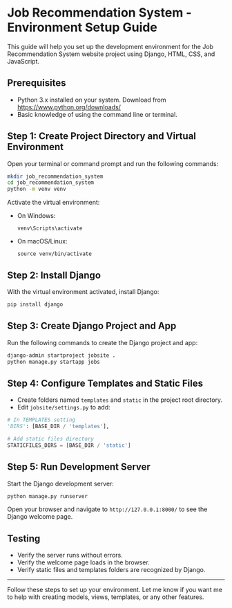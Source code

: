 # Job Recommendation System - Environment Setup Guide

This guide will help you set up the development environment for the Job Recommendation System website project using Django, HTML, CSS, and JavaScript.

## Prerequisites

- Python 3.x installed on your system. Download from https://www.python.org/downloads/
- Basic knowledge of using the command line or terminal.

## Step 1: Create Project Directory and Virtual Environment

Open your terminal or command prompt and run the following commands:

```bash
mkdir job_recommendation_system
cd job_recommendation_system
python -m venv venv
```

Activate the virtual environment:

- On Windows:
  ```
  venv\Scripts\activate
  ```
- On macOS/Linux:
  ```
  source venv/bin/activate
  ```

## Step 2: Install Django

With the virtual environment activated, install Django:

```bash
pip install django
```

## Step 3: Create Django Project and App

Run the following commands to create the Django project and app:

```bash
django-admin startproject jobsite .
python manage.py startapp jobs
```

## Step 4: Configure Templates and Static Files

- Create folders named `templates` and `static` in the project root directory.
- Edit `jobsite/settings.py` to add:

```python
# In TEMPLATES setting
'DIRS': [BASE_DIR / 'templates'],

# Add static files directory
STATICFILES_DIRS = [BASE_DIR / 'static']
```

## Step 5: Run Development Server

Start the Django development server:

```bash
python manage.py runserver
```

Open your browser and navigate to `http://127.0.0.1:8000/` to see the Django welcome page.

## Testing

- Verify the server runs without errors.
- Verify the welcome page loads in the browser.
- Verify static files and templates folders are recognized by Django.

---

Follow these steps to set up your environment. Let me know if you want me to help with creating models, views, templates, or any other features.
